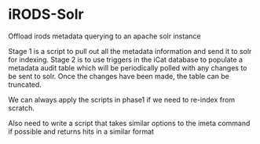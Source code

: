 iRODS-Solr
==========

Offload irods metadata querying to an apache solr instance

Stage 1 is a script to pull out all the metadata information and send it to solr for indexing.
Stage 2 is to use triggers in the iCat database to populate a metadata audit table which will be periodically polled with any changes to be sent to solr. Once the changes have been made, the table can be truncated.

We can always apply the scripts in phase1 if we need to re-index from scratch.

Also need to write a script that takes similar options to the imeta command if possible and returns hits in a similar format
